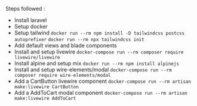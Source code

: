 Steps followed :

- Install laravel
- Setup docker
- Setup tailwind
    `docker run --rm npm install -D tailwindcss postcss autoprefixer`
    `docker run --rm npx tailwindcss init`
- Add default views and blade components    
- Install and setup livewire
    `docker-compose run --rm composer require livewire/livewire`
- Install alpine and setup mix
    `docker run --rm npm install alpinejs`
- Install and setup wire-elements/modal
    `docker-compose run --rm composer require wire-elements/modal`
- Add a CartButton livewire component
    `docker-compose run --rm artisan make:livewire CartButton`
- Add a AddToCart modal component
    `docker-compose run --rm artisan make:livewire AddToCart`
